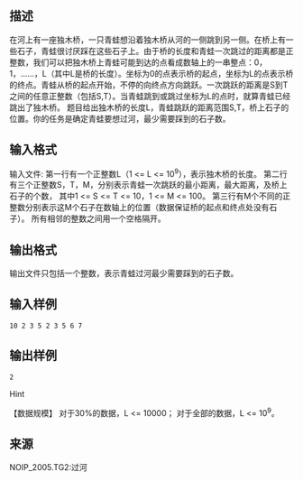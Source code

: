 ## 描述

在河上有一座独木桥，一只青蛙想沿着独木桥从河的一侧跳到另一侧。在桥上有一些石子，青蛙很讨厌踩在这些石子上。由于桥的长度和青蛙一次跳过的距离都是正整数，我们可以把独木桥上青蛙可能到达的点看成数轴上的一串整点：0，1，……，L（其中L是桥的长度）。坐标为0的点表示桥的起点，坐标为L的点表示桥的终点。青蛙从桥的起点开始，不停的向终点方向跳跃。一次跳跃的距离是S到T之间的任意正整数（包括S,T）。当青蛙跳到或跳过坐标为L的点时，就算青蛙已经跳出了独木桥。 题目给出独木桥的长度L，青蛙跳跃的距离范围S,T，桥上石子的位置。你的任务是确定青蛙要想过河，最少需要踩到的石子数。

## 输入格式

输入文件: 第一行有一个正整数L（1 <= L <= 10<sup>9</sup>），表示独木桥的长度。 第二行有三个正整数S，T，M，分别表示青蛙一次跳跃的最小距离，最大距离，及桥上石子的个数， 其中1 <= S <= T <= 10，1 <= M <= 100。 第三行有M个不同的正整数分别表示这M个石子在数轴上的位置（数据保证桥的起点和终点处没有石子）。 所有相邻的整数之间用一个空格隔开。

## 输出格式

输出文件只包括一个整数，表示青蛙过河最少需要踩到的石子数。

## 输入样例

```plaintext
10 2 3 5 2 3 5 6 7 
```

## 输出样例

```plaintext
2
```

Hint

【数据规模】 对于30%的数据，L <= 10000； 对于全部的数据，L <= 10<sup>9</sup>。

## 来源

NOIP_2005.TG2:过河

